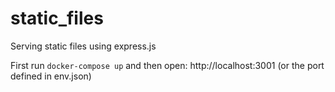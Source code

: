 # static_files
Serving static files using express.js

First run `docker-compose up` and then open: http://localhost:3001 (or the port defined in env.json)
